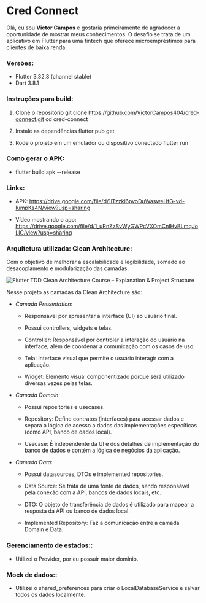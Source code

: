 #  Cred Connect
Olá, eu sou **Victor Campos** e gostaria primeiramente de agradecer a oportunidade de mostrar meus conhecimentos. O desafio se trata de um aplicativo em Flutter para uma fintech que
oferece microempréstimos para clientes de baixa renda.

### **Versões**:

-   Flutter  3.32.8 (channel stable)
-   Dart 3.8.1

### **Instruções para build**:

1. Clone o repositório
git clone https://github.com/VictorCampos404/cred-connect.git
cd cred-connect

2. Instale as dependências
flutter pub get

3. Rode o projeto em um emulador ou dispositivo conectado
flutter run

### **Como gerar o APK**:

- flutter build apk --release

### **Links**:

-   APK: https://drive.google.com/file/d/1lTzzkl6pvoDuWasweHfG-vd-IumpKs4N/view?usp=sharing

-   Vídeo mostrando o app: https://drive.google.com/file/d/1_uRnZzSvWyGWPcVXOmCnlHvBLmqJoLlC/view?usp=sharing

### **Arquitetura utilizada: Clean Architecture**:

Com o objetivo de melhorar a escalabilidade e legibilidade, somado ao desacoplamento e modularização das camadas.

![Flutter TDD Clean Architecture Course – Explanation & Project Structure](https://i0.wp.com/resocoder.com/wp-content/uploads/2019/08/Clean-Architecture-Flutter-Diagram.png?ssl=1)

Nesse projeto as camadas da Clean Architecture são:

-   *Camada Presentation*: 

    -   Responsável por apresentar a interface (UI) ao usuário final. 

    -   Possui  controllers, widgets e telas. 

    -   Controller: Responsável por controlar a interação do usuário na interface, além de coordenar a comunicação com os casos de uso. 

    -   Tela: Interface visual que permite o usuário interagir com a aplicação. 

    -   Widget: Elemento visual  componentizado porque será utilizado diversas vezes pelas telas. 

-   *Camada Domain*: 

    -   Possui  repositories e usecases. 

    -   Repository: Define contratos (interfaces) para acessar dados e separa a lógica de acesso a dados das implementações específicas (como API, banco de dados local). 

    -   Usecase: É independente da UI e dos detalhes de implementação do banco de dados e contém a lógica de negócios da aplicação. 

-   *Camada Data*: 

    -   Possui  datasources, DTOs e implemented repositories. 

    -   Data Source: Se trata de uma fonte de dados, sendo responsável pela conexão com a API, bancos de dados locais, etc. 

    -   DTO: O objeto de transferência de dados é utilizado para mapear a resposta da API ou banco de dados local. 

    -   Implemented Repository: Faz a comunicação entre a camada Domain e Data.

### **Gerenciamento de estados:**:

-   Utilizei o Provider, por eu possuir maior domínio.

### **Mock de dados:**:

-   Utilizei o shared_preferences para criar o LocalDatabaseService e salvar todos os dados localmente.
